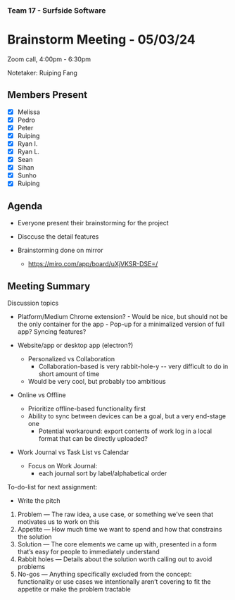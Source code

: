 ### Team 17 - Surfside Software

# Brainstorm Meeting - 05/03/24

Zoom call, 4:00pm - 6:30pm

Notetaker: Ruiping Fang

## Members Present

- [x] Melissa
- [x] Pedro
- [x] Peter
- [x] Ruiping
- [x] Ryan I.
- [x] Ryan L.
- [x] Sean
- [x] Sihan
- [x] Sunho
- [x] Ruiping

## Agenda

- Everyone present their brainstorming for the project
- Disccuse the detail features

- Brainstorming done on mirror
  - https://miro.com/app/board/uXjVKSR-DSE=/

## Meeting Summary

Discussion topics

- Platform/Medium Chrome extension? - Would be nice, but should not be the only container for the app - Pop-up for a minimalized version of full app?
  Syncing features?
- Website/app or desktop app (electron?)
  - Personalized vs Collaboration
    - Collaboration-based is very rabbit-hole-y -- very difficult to do in short amount of time
  - Would be very cool, but probably too ambitious
- Online vs Offline
  - Prioritize offline-based functionality first
  - Ability to sync between devices can be a goal, but a very end-stage one
    - Potential workaround: export contents of work log in a local format that can be directly uploaded?
- Work Journal vs Task List vs Calendar

  - Focus on Work Journal:
    - each journal sort by label/alphabetical order

To-do-list for next assignment:

- Write the pitch

1. Problem — The raw idea, a use case, or something we’ve seen that motivates us to work on this
2. Appetite — How much time we want to spend and how that constrains the solution
3. Solution — The core elements we came up with, presented in a form that’s easy for people to immediately understand
4. Rabbit holes — Details about the solution worth calling out to avoid problems
5. No-gos — Anything specifically excluded from the concept: functionality or use cases we intentionally aren’t covering to fit the appetite or make the problem tractable

